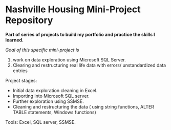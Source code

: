 

# Nashville Housing Mini-Project Repository


**Part of series of projects to build my portfolio and practice the skills I learned.**

*Goal of this specific mini-project is*

 1. work on data exploration using Microsoft SQL Server.
 2. Clearing and restructuring real life data with errors/ unstandardized data entries

Project stages:
* Initial data exploration cleaning in Excel.
* Importing into Microsoft SQL server.
* Further exploration using SSMSE.
* Cleaning and restructuring the data ( using string functions, ALTER TABLE statements, Windows functions)

Tools: Excel, SQL server, SSMSE.





